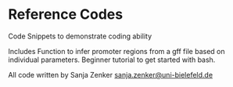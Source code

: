 # Reference Codes
Code Snippets to demonstrate coding ability

Includes
<R> Function to infer promoter regions from a gff file based on individual parameters.
<python3> 
<bash> Beginner tutorial to get started with bash. 

All code written by Sanja Zenker sanja.zenker@uni-bielefeld.de
